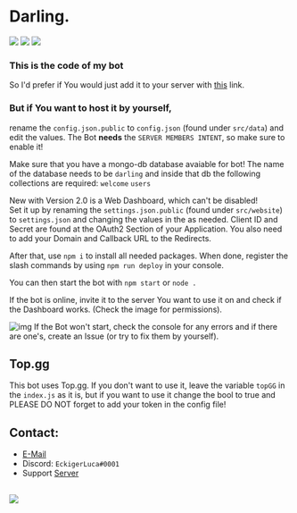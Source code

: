 # Darling.

<a href="https://top.gg/bot/743150068726628440" target="_blank"><img src="https://top.gg/api/widget/servers/743150068726628440.svg"></a>
<a href="https://github.com/EckigerLuca/Darling/blob/master/LICENSE"><img src="https://img.shields.io/badge/License-MIT-blue?style=flat-square"></a>
<a href="https://EckigerLuca/Darling"><img src="https://img.shields.io/badge/dynamic/json?color=blueviolet&label=Version&query=version&url=https%3A%2F%2Fraw.githubusercontent.com%2FEckigerLuca%2FDarling%2Fmaster%2Fpackage.json&style=flat-square"></a>

### This is the code of my bot
So I'd prefer if You would just add it to your server with [this](https://eckigerluca.com/darling/invite) link.

### But if You want to host it by yourself,
rename the `config.json.public` to `config.json` (found under `src/data`) and edit the values. The Bot **needs** the `SERVER MEMBERS INTENT`, so make sure to enable it!

Make sure that you have a mongo-db database avaiable for bot! The name of the database needs to be `darling` and inside that db the following collections are required: `welcome` `users`

New with Version 2.0 is a Web Dashboard, which can't be disabled! <br>
Set it up by renaming the `settings.json.public` (found under `src/website`) to `settings.json` and changing the values in the as needed. Client ID and Secret are found at the OAuth2 Section of your Application. You also need to add your Domain and Callback URL to the Redirects.

After that, use `npm i` to install all needed packages. When done, register the slash commands by using `npm run deploy` in your console.

You can then start the bot with `npm start` or `node .`

If the bot is online, invite it to the server You want to use it on and check if the Dashboard works. (Check the image for permissions).

![img](https://user-images.githubusercontent.com/63116530/133927732-7ad6a8e1-86cb-4ece-8753-ec69be1b370c.png)
If the Bot won't start, check the console for any errors and if there are one's, create an Issue (or try to fix them by yourself).

## Top.gg
This bot uses Top.gg. If you don't want to use it, leave the variable `topGG` in the `index.js` as it is, but if you want to use it change the bool to true and PLEASE DO NOT forget to add your token in the config file!

## Contact:
* [E-Mail](mailto:contact@eckigerluca.com)
* Discord: `EckigerLuca#0001`
* Support [Server](https://eckigerluca.com/discord)

##
<a href="https://discord.gg/tpUr7d3" target="_blank"><img src="https://discordapp.com/api/guilds/689756047107293191/widget.png?style=banner2"></a>
